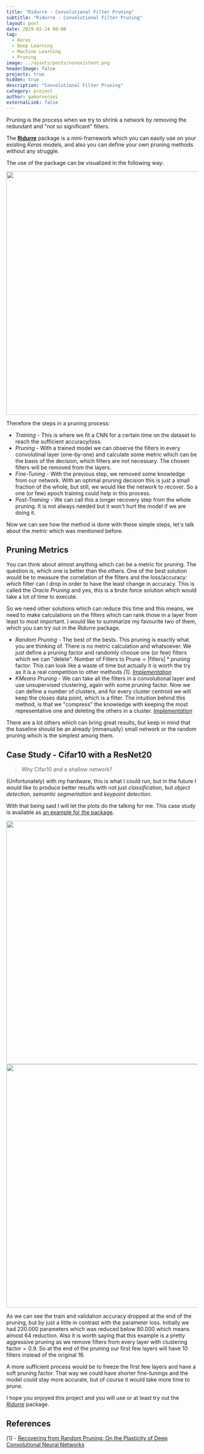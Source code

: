 ```yaml
---
title: "Ridurre - Convolutional Filter Pruning"
subtitle: "Ridurre - Convolutional Filter Pruning"
layout: post
date: 2019-02-24 00:00
tag:
  - Keras
  - Deep Learning
  - Machine Learning
  - Pruning
image: ../assets/posts/nonexistent.png
headerImage: false
projects: true
hidden: true
description: "Convolutional Filter Pruning"
category: project
author: gaborvecsei
externalLink: false
---
```


Pruning is the process when we try to shrink a network by removing the redundant and "not so significant" filters.

The [**Ridurre**](https://github.com/gaborvecsei/Ridurre-Network-Filter-Pruning-Keras) package is a mini-framework which you can
easily use on your existing *Keras* models, and also you can define your own pruning methods without any struggle.

The use of the package can be visualized in the following way:

<img src="https://raw.githubusercontent.com/gaborvecsei/Ridurre-Network-Filter-Pruning-Keras/master/art/pruning_framework.png" width="640" alt="">

Therefore the steps in a pruning process:

- *Training* - This is where we fit a CNN for a certain time on the dataset to reach the sufficient accuracy/loss.
- *Pruning* - With a trained model we can observe the filters in every convolutinal layer (one-by-one) and calculate some metric
which can be the basis of the decision, which filters are not necessary. The chosen filters will be removed from the layers.
- *Fine-Tuning* - With the previous step, we removed some knowledge from our network. With an optimal pruning decision this is just
a small fraction of the whole, but still, we would like the network to recover. So a one (or few) epoch training could help in this
process.
- *Post-Training* - We can call this a longer recovery step from the whole pruning. It is not always needed but it won't hurt the model
if we are doing it.

Now we can see how the method is done with these simple steps, let's talk about the *metric* which was mentioned before.

## Pruning Metrics

You can think about almost anything which can be a metric for pruning. The question is, which one is better than the others.
One of the best solution would be to measure the correlation of the filters and the loss/accuracy: which filter can I drop in order
to have the least change in accuracy. This is called the *Oracle Pruning* and yes, this is a brute force solution which would take a lot of
time to execute.

So we need other solutions which can reduce this time and this means, we need to make calculations on the filters which can rank those
in a layer from least to most important. I would like to summarize my favourite two of them, which you can try out in the *Ridurre* package.

- *Random Pruning* - The best of the bests. This pruning is exactly what you are thinking of. There is no metric calculation and whatsoever.
We just define a pruning factor and randomly choose one (or few) filters which we can "delete".
$\text{Number of Filters to Prune} = |\text{filters}| * \text{pruning factor}$.
This can look like a waste of time but actually it is worth the try as it is a real competition to other methods *[1]*. [*Implementation*](https://github.com/gaborvecsei/Ridurre-Network-Filter-Pruning-Keras/blob/master/ridurre/random_pruning.py)
- *KMeans Pruning* - We can take all the filters in a convolutional layer and use unsupervised clustering, again with some
pruning factor. Now we can define a number of clusters, and for every cluster centroid we will keep the closes data point, which
is a filter. The intuition behind this method, is that we "compress" the knowledge with keeping the most representative one
and deleting the others in a cluster. [*Implementation*](https://github.com/gaborvecsei/Ridurre-Network-Filter-Pruning-Keras/blob/master/ridurre/kmeans_pruning.py)

There are a lot others which can bring great results, but keep in mind that the baseline should be an already (mmanually) small network
or the random pruning which is the simplest among them.

## Case Study - Cifar10 with a ResNet20

> Why Cifar10 and a shallow network?

(Unfortunately) with my hardware, this is what I could run, but in the future I would like to produce better results with not just *classification*,
but *object detection*, *semantic segmentation* and *keypoint detection*.

With that being said I will let the plots do the talking for me. This case study is available as [an example for the package](https://github.com/gaborvecsei/Ridurre-Network-Filter-Pruning-Keras/blob/master/example/model_pruning_example.py).

<img src="https://raw.githubusercontent.com/gaborvecsei/Ridurre-Network-Filter-Pruning-Keras/master/art/training.png" width="640" alt="">

<img src="https://raw.githubusercontent.com/gaborvecsei/Ridurre-Network-Filter-Pruning-Keras/master/art/pruning.png" width="640" alt="">

As we can see the train and validation accuracy dropped at the end of the pruning, but by just a little in contrast with the parameter loss.
Initially we had $220.000$ parameters which was reduced below $80.000$ which means almost $64%$ reduction. Also it is worth saying that this
example is a pretty aggressive pruning as we remove filters from every layer with $\text{clustering factor} = 0.9$. So at the end of the pruning
our first few layers will have $10$ filters instead of the original $16$.

A more sufficient process would be to freeze the first few layers and have a soft pruning factor. That way we could have shorter fine-tunings and
the model could stay more accurate, but of course it would take more time to prune.

I hope you enjoyed this project and you will use or at least try
out the [*Ridurre*](https://github.com/gaborvecsei/Ridurre-Network-Filter-Pruning-Keras) package.

## References

*[1]* - [Recovering from Random Pruning: On the Plasticity of Deep Convolutional Neural Networks](https://arxiv.org/abs/1801.10447)